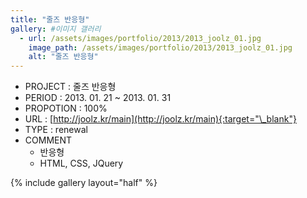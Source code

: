 ```yaml
---
title: "줄즈 반응형"
gallery: #이미지 갤러리
  - url: /assets/images/portfolio/2013/2013_joolz_01.jpg
    image_path: /assets/images/portfolio/2013/2013_joolz_01.jpg
    alt: "줄즈 반응형"
---
```


- PROJECT : 줄즈 반응형
- PERIOD : 2013. 01. 21 ~ 2013. 01. 31
- PROPOTION : 100%
- URL : [http://joolz.kr/main](http://joolz.kr/main){:target="\_blank"}
- TYPE : renewal
- COMMENT
  - 반응형
  - HTML, CSS, JQuery

{% include gallery layout="half" %}
